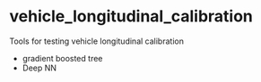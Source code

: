 # vehicle_longitudinal_calibration

Tools for testing vehicle longitudinal calibration

- gradient boosted tree
- Deep NN
